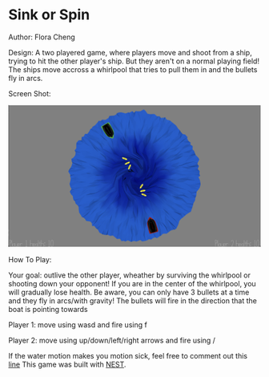 # Sink or Spin

Author: Flora Cheng

Design: A two playered game, where players move and shoot from a ship, trying to hit the other player's ship. But they aren't on a normal playing field! The ships move accross a whirlpool that tries to pull them in and the bullets fly in arcs.

Screen Shot:

![Screen Shot](screenshot.png)

How To Play:

Your goal: outlive the other player, wheather by surviving the whirlpool or shooting down your opponent! If you are in the center of the whirlpool, you will gradually lose health.
Be aware, you can only have 3 bullets at a time and they fly in arcs/with gravity! The bullets will fire in the direction that the boat is pointing towards

Player 1: move using wasd and fire using f

Player 2: move using up/down/left/right arrows and fire using /

If the water motion makes you motion sick, feel free to comment out this [line](https://github.com/flowerflora/VirtualWorldGame/blob/main/PlayMode.cpp#L282)
This game was built with [NEST](NEST.md).
